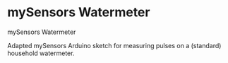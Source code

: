 # mySensors Watermeter
mySensors Watermeter

Adapted mySensors Arduino sketch for measuring pulses on a (standard) household watermeter.
